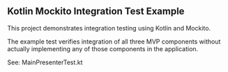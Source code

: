 ## Kotlin Mockito Integration Test Example

This project demonstrates integration testing using Kotlin and Mockito. 

The example test verifies integration of all three MVP components without actually implementing any of those components in the application.

See: MainPresenterTest.kt